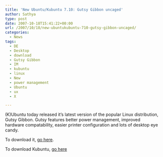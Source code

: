 ```yaml
---
title: 'New Ubuntu/Kubuntu 7.10: Gutsy Gibbon uncaged'
author: Sathya
type: post
date: 2007-10-18T15:41:22+00:00
url: /2007/10/18/new-ubuntukubuntu-710-gutsy-gibbon-uncaged/
categories:
  - News
tags:
  - DE
  - Desktop
  - download
  - Gutsy Gibbon
  - IM
  - kubuntu
  - linux
  - New
  - power management
  - Ubuntu
  - ux
  - X

---
```

<span class="submitted"></span><span class="taxonomy"></span>(K)Ubuntu today released it&#8217;s latest version of the popular Linux distribution, Gutsy Gibbon. Gutsy features better power management, improved hardware compatability, easier printer configuration and lots of desktop eye candy.

To download it, <a href="https://cdimage.ubuntu.com/releases/gutsy/release/" target="_blank">go here</a>.

To download Kubuntu, [go here][1]

 [1]: https://https://www.kubuntu.org/download.php#latest
